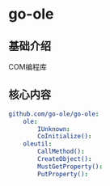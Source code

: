 # go-ole


## 基础介绍


COM编程库


## 核心内容
```yaml
github.com/go-ole/go-ole:
    ole:
        IUnknown:
        CoInitialize():
    oleutil:
        CallMethod():
        CreateObject():
        MustGetProperty():
        PutProperty():
```